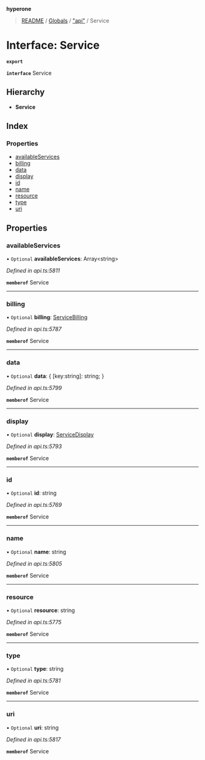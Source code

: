 **hyperone**

> [README](../README.md) / [Globals](../globals.md) / ["api"](../modules/_api_.md) / Service

# Interface: Service

**`export`** 

**`interface`** Service

## Hierarchy

* **Service**

## Index

### Properties

* [availableServices](_api_.service.md#availableservices)
* [billing](_api_.service.md#billing)
* [data](_api_.service.md#data)
* [display](_api_.service.md#display)
* [id](_api_.service.md#id)
* [name](_api_.service.md#name)
* [resource](_api_.service.md#resource)
* [type](_api_.service.md#type)
* [uri](_api_.service.md#uri)

## Properties

### availableServices

• `Optional` **availableServices**: Array\<string>

*Defined in api.ts:5811*

**`memberof`** Service

___

### billing

• `Optional` **billing**: [ServiceBilling](_api_.servicebilling.md)

*Defined in api.ts:5787*

**`memberof`** Service

___

### data

• `Optional` **data**: { [key:string]: string;  }

*Defined in api.ts:5799*

**`memberof`** Service

___

### display

• `Optional` **display**: [ServiceDisplay](_api_.servicedisplay.md)

*Defined in api.ts:5793*

**`memberof`** Service

___

### id

• `Optional` **id**: string

*Defined in api.ts:5769*

**`memberof`** Service

___

### name

• `Optional` **name**: string

*Defined in api.ts:5805*

**`memberof`** Service

___

### resource

• `Optional` **resource**: string

*Defined in api.ts:5775*

**`memberof`** Service

___

### type

• `Optional` **type**: string

*Defined in api.ts:5781*

**`memberof`** Service

___

### uri

• `Optional` **uri**: string

*Defined in api.ts:5817*

**`memberof`** Service
